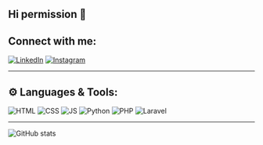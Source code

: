 ## Hi permission 👋


## Connect with me:
[![LinkedIn](https://img.shields.io/badge/LinkedIn-blue?logo=linkedin&logoColor=white)](https://www.linkedin.com/in/ismail-tegar-346174354?trk=contact-info)
[![Instagram](https://img.shields.io/badge/Instagram-E4405F?logo=instagram&logoColor=white)](https://www.instagram.com/talesofmaeis?igsh=MWVzY3YzZHd1anJ5dw==)

---

## ⚙️ Languages & Tools:
![HTML](https://img.shields.io/badge/-HTML-E34F26?logo=html5&logoColor=white)
![CSS](https://img.shields.io/badge/-CSS-1572B6?logo=css3&logoColor=white)
![JS](https://img.shields.io/badge/-JavaScript-F7DF1E?logo=javascript&logoColor=black)
![Python](https://img.shields.io/badge/-Python-3776AB?logo=python&logoColor=white)
![PHP](https://img.shields.io/badge/-PHP-777BB4?logo=php&logoColor=white)
![Laravel](https://img.shields.io/badge/-Laravel-FF2D20?logo=laravel&logoColor=white)


---






![GitHub stats](https://github-readme-stats.vercel.app/api?username=tegar&show_icons=true&theme=tokyonight)
